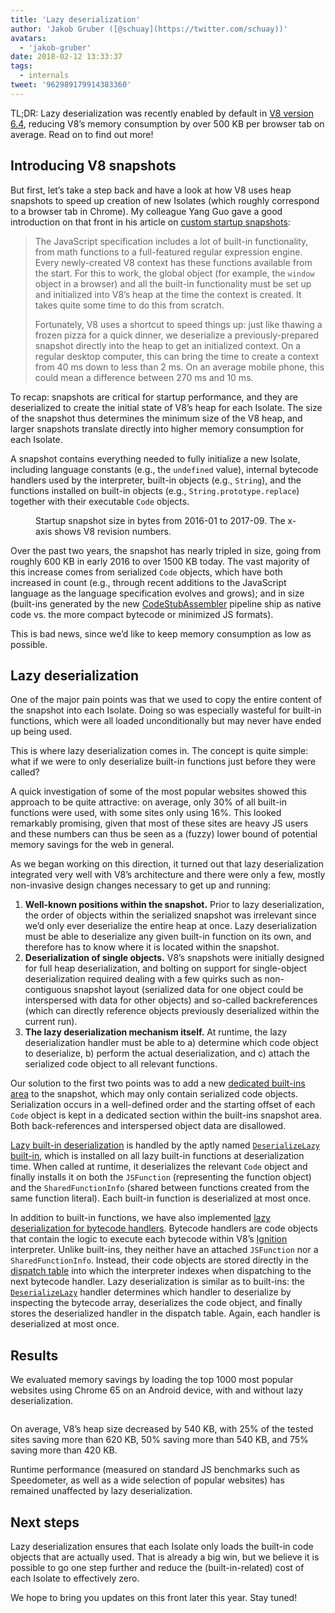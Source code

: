 ```yaml
---
title: 'Lazy deserialization'
author: 'Jakob Gruber ([@schuay](https://twitter.com/schuay))'
avatars:
  - 'jakob-gruber'
date: 2018-02-12 13:33:37
tags:
  - internals
tweet: '962989179914383360'
---
```

TL;DR: Lazy deserialization was recently enabled by default in [V8 version 6.4](/blog/v8-release-64), reducing V8’s memory consumption by over 500 KB per browser tab on average. Read on to find out more!

## Introducing V8 snapshots

But first, let’s take a step back and have a look at how V8 uses heap snapshots to speed up creation of new Isolates (which roughly correspond to a browser tab in Chrome). My colleague Yang Guo gave a good introduction on that front in his article on [custom startup snapshots](/blog/custom-startup-snapshots):

> The JavaScript specification includes a lot of built-in functionality, from math functions to a full-featured regular expression engine. Every newly-created V8 context has these functions available from the start. For this to work, the global object (for example, the `window` object in a browser) and all the built-in functionality must be set up and initialized into V8’s heap at the time the context is created. It takes quite some time to do this from scratch.
>
> Fortunately, V8 uses a shortcut to speed things up: just like thawing a frozen pizza for a quick dinner, we deserialize a previously-prepared snapshot directly into the heap to get an initialized context. On a regular desktop computer, this can bring the time to create a context from 40 ms down to less than 2 ms. On an average mobile phone, this could mean a difference between 270 ms and 10 ms.

To recap: snapshots are critical for startup performance, and they are deserialized to create the initial state of V8’s heap for each Isolate. The size of the snapshot thus determines the minimum size of the V8 heap, and larger snapshots translate directly into higher memory consumption for each Isolate.

A snapshot contains everything needed to fully initialize a new Isolate, including language constants (e.g., the `undefined` value), internal bytecode handlers used by the interpreter, built-in objects (e.g., `String`), and the functions installed on built-in objects (e.g., `String.prototype.replace`) together with their executable `Code` objects.

<figure>
  <img src="/_img/lazy-deserialization/startup-snapshot-size.png" intrinsicsize="908x251" alt="">
  <figcaption>Startup snapshot size in bytes from 2016-01 to 2017-09. The x-axis shows V8 revision numbers.</figcaption>
</figure>

Over the past two years, the snapshot has nearly tripled in size, going from roughly 600 KB in early 2016 to over 1500 KB today. The vast majority of this increase comes from serialized `Code` objects, which have both increased in count (e.g., through recent additions to the JavaScript language as the language specification evolves and grows); and in size (built-ins generated by the new [CodeStubAssembler](/blog/csa) pipeline ship as native code vs. the more compact bytecode or minimized JS formats).

This is bad news, since we’d like to keep memory consumption as low as possible.

## Lazy deserialization

One of the major pain points was that we used to copy the entire content of the snapshot into each Isolate. Doing so was especially wasteful for built-in functions, which were all loaded unconditionally but may never have ended up being used.

This is where lazy deserialization comes in. The concept is quite simple: what if we were to only deserialize built-in functions just before they were called?

A quick investigation of some of the most popular websites showed this approach to be quite attractive: on average, only 30% of all built-in functions were used, with some sites only using 16%. This looked remarkably promising, given that most of these sites are heavy JS users and these numbers can thus be seen as a (fuzzy) lower bound of potential memory savings for the web in general.

As we began working on this direction, it turned out that lazy deserialization integrated very well with V8’s architecture and there were only a few, mostly non-invasive design changes necessary to get up and running:

1. **Well-known positions within the snapshot.** Prior to lazy deserialization, the order of objects within the serialized snapshot was irrelevant since we’d only ever deserialize the entire heap at once. Lazy deserialization must be able to deserialize any given built-in function on its own, and therefore has to know where it is located within the snapshot.
2. **Deserialization of single objects.** V8’s snapshots were initially designed for full heap deserialization, and bolting on support for single-object deserialization required dealing with a few quirks such as non-contiguous snapshot layout (serialized data for one object could be interspersed with data for other objects) and so-called backreferences (which can directly reference objects previously deserialized within the current run).
3. **The lazy deserialization mechanism itself.** At runtime, the lazy deserialization handler must be able to a) determine which code object to deserialize, b) perform the actual deserialization, and c) attach the serialized code object to all relevant functions.

Our solution to the first two points was to add a new [dedicated built-ins area](https://cs.chromium.org/chromium/src/v8/src/snapshot/snapshot.h?l=55&rcl=f5b1d1d4f29b238ca2f0a13bf3a7b7067854592d) to the snapshot, which may only contain serialized code objects. Serialization occurs in a well-defined order and the starting offset of each `Code` object is kept in a dedicated section within the built-ins snapshot area. Both back-references and interspersed object data are disallowed.

[Lazy built-in deserialization](https://goo.gl/dxkYDZ) is handled by the aptly named [`DeserializeLazy` built-in](https://cs.chromium.org/chromium/src/v8/src/builtins/x64/builtins-x64.cc?l=1355&rcl=f5b1d1d4f29b238ca2f0a13bf3a7b7067854592d), which is installed on all lazy built-in functions at deserialization time. When called at runtime, it deserializes the relevant `Code` object and finally installs it on both the `JSFunction` (representing the function object) and the `SharedFunctionInfo` (shared between functions created from the same function literal). Each built-in function is deserialized at most once.

In addition to built-in functions, we have also implemented [lazy deserialization for bytecode handlers](https://goo.gl/QxZBL2). Bytecode handlers are code objects that contain the logic to execute each bytecode within V8’s [Ignition](/blog/ignition-interpreter) interpreter. Unlike built-ins, they neither have an attached `JSFunction` nor a `SharedFunctionInfo`. Instead, their code objects are stored directly in the [dispatch table](https://cs.chromium.org/chromium/src/v8/src/interpreter/interpreter.h?l=94&rcl=f5b1d1d4f29b238ca2f0a13bf3a7b7067854592d) into which the interpreter indexes when dispatching to the next bytecode handler. Lazy deserialization is similar as to built-ins: the [`DeserializeLazy`](https://cs.chromium.org/chromium/src/v8/src/interpreter/interpreter-generator.cc?l=3247&rcl=f5b1d1d4f29b238ca2f0a13bf3a7b7067854592d) handler determines which handler to deserialize by inspecting the bytecode array, deserializes the code object, and finally stores the deserialized handler in the dispatch table. Again, each handler is deserialized at most once.

## Results

We evaluated memory savings by loading the top 1000 most popular websites using Chrome 65 on an Android device, with and without lazy deserialization.

<figure>
  <img src="/_img/lazy-deserialization/memory-savings.png" intrinsicsize="1200x742" alt="">
</figure>

On average, V8’s heap size decreased by 540 KB, with 25% of the tested sites saving more than 620 KB, 50% saving more than 540 KB, and 75% saving more than 420 KB.

Runtime performance (measured on standard JS benchmarks such as Speedometer, as well as a wide selection of popular websites) has remained unaffected by lazy deserialization.

## Next steps

Lazy deserialization ensures that each Isolate only loads the built-in code objects that are actually used. That is already a big win, but we believe it is possible to go one step further and reduce the (built-in-related) cost of each Isolate to effectively zero.

We hope to bring you updates on this front later this year. Stay tuned!
